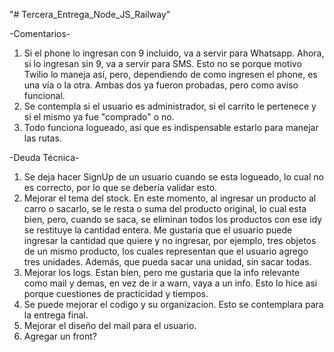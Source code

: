 "# Tercera_Entrega_Node_JS_Railway"

-Comentarios-

1. Si el phone lo ingresan con 9 incluido, va a servir para Whatsapp. Ahora, si lo ingresan sin 9, va a servir para SMS. Esto no se porque motivo Twilio lo maneja así, pero, dependiendo de como ingresen el phone, es una vía o la otra.
   Ambas dos ya fueron probadas, pero como aviso funcional.
2. Se contempla si el usuario es administrador, si el carrito le pertenece y si el mismo ya fue "comprado" o no.
3. Todo funciona logueado, asi que es indispensable estarlo para manejar las rutas.

-Deuda Técnica-

1. Se deja hacer SignUp de un usuario cuando se esta logueado, lo cual no es correcto, por lo que se debería validar esto.
2. Mejorar el tema del stock. En este momento, al ingresar un producto al carro o sacarlo, se le resta o suma del producto original, lo cual esta bien, pero, cuando se saca, se eliminan todos los productos con ese idy se restituye la cantidad entera.
   Me gustaria que el usuario puede ingresar la cantidad que quiere y no ingresar, por ejemplo, tres objetos de un mismo producto, los cuales representan que el usuario agrego tres unidades. Además, que pueda sacar una unidad, sin sacar todas.
3. Mejorar los logs. Estan bien, pero me gustaria que la info relevante como mail y demas, en vez de ir a warn, vaya a un info. Esto lo hice asi porque cuestiones de practicidad y tiempos.
4. Se puede mejorar el codigo y su organizacion. Esto se contemplara para la entrega final.
5. Mejorar el diseño del mail para el usuario.
6. Agregar un front?
